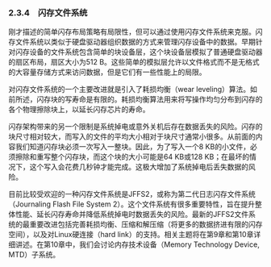 ### 2.3.4　闪存文件系统

刚才描述的简单闪存布局策略有局限性，但可以通过使用闪存文件系统来克服。闪存文件系统以类似于硬盘驱动器组织数据的方式来管理闪存设备中的数据。早期针对闪存设备的文件系统包含简单的块设备层，这个块设备层模拟了普通硬盘驱动器的扇区布局，扇区大小为512 B。这些简单的模拟层允许以文件格式而不是无格式的大容量存储方式来访问数据，但是它们有一些性能上的局限。

对闪存文件系统的一个主要改进就是引入了耗损均衡（wear leveling）算法。如前所述，闪存块的写寿命是有限的。耗损均衡算法用来将写操作均匀分布到闪存的各个物理擦除块上，以延长闪存芯片的寿命。

闪存架构带来的另一个限制是系统掉电或意外关机后存在数据丢失的风险。闪存的块尺寸相对较大，而写入的文件的平均大小相对于块尺寸通常小很多。从前面的内容我们知道闪存块必须一次写入一整块。因此，为了写入一个8 KB的小文件，必须擦除和重写整个闪存块，而这个块的大小可能是64 KB或128 KB；在最坏的情况下，这个写入会花费几秒钟才能完成。这极大增加了系统掉电后丢失数据的风险。

目前比较受欢迎的一种闪存文件系统是JFFS2，或称为第二代日志闪存文件系统（Journaling Flash File System 2）。这个文件系统有很多重要特性，旨在提升整体性能、延长闪存寿命并降低系统掉电时数据丢失的风险。最新的JFFS2文件系统的最重要改进包括完善耗损均衡、压缩和解压缩（将更多的数据挤进有限的闪存空间），以及对Linux硬连接（hard link）的支持。相关主题将在第9章和第10章详细讲述。在第10章中，我们会讨论内存技术设备（Memory Technology Device, MTD）子系统。

